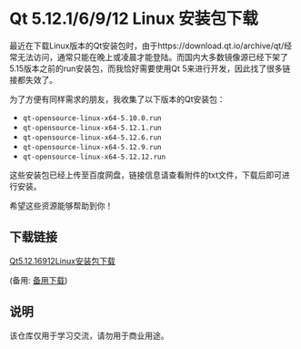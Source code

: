 # Qt 5.12.1/6/9/12 Linux 安装包下载

最近在下载Linux版本的Qt安装包时，由于https://download.qt.io/archive/qt/经常无法访问，通常只能在晚上或凌晨才能登陆。而国内大多数镜像源已经下架了5.15版本之前的run安装包，而我恰好需要使用Qt 5来进行开发，因此找了很多链接都失效了。

为了方便有同样需求的朋友，我收集了以下版本的Qt安装包：

- `qt-opensource-linux-x64-5.10.0.run`
- `qt-opensource-linux-x64-5.12.1.run`
- `qt-opensource-linux-x64-5.12.6.run`
- `qt-opensource-linux-x64-5.12.9.run`
- `qt-opensource-linux-x64-5.12.12.run`

这些安装包已经上传至百度网盘，链接信息请查看附件的txt文件，下载后即可进行安装。

希望这些资源能够帮助到你！

## 下载链接
[Qt5.12.16912Linux安装包下载](https://pan.quark.cn/s/dc825ca2c70d) 

(备用: [备用下载](https://pan.baidu.com/s/1GnfXpKDW7feJ1yoKUIqwBg?pwd=vy53))

## 说明

该仓库仅用于学习交流，请勿用于商业用途。
